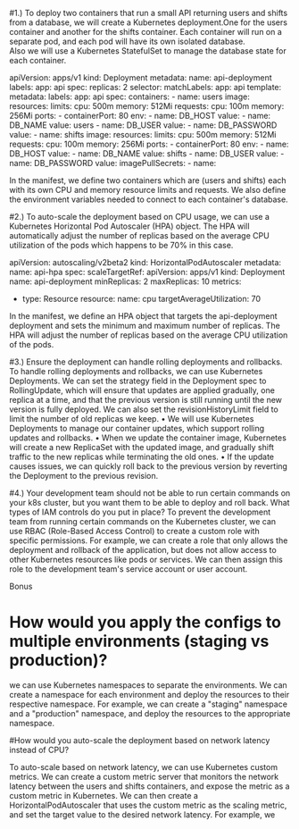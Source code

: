 
#1.) 
To deploy two containers that run a small API returning users and shifts from a database, we will create a Kubernetes deployment.One for the users container and another for the shifts container. Each container will run on a separate pod, and each pod will have its own isolated database.  
Also we will use a Kubernetes StatefulSet to manage the database state for each container.

apiVersion: apps/v1
kind: Deployment
metadata:
  name: api-deployment
  labels:
    app: api
spec:
  replicas: 2
  selector:
    matchLabels:
      app: api
  template:
    metadata:
      labels:
        app: api
    spec:
      containers:
      - name: users
        image: <users-image>
        resources:
          limits:
            cpu: 500m
            memory: 512Mi
          requests:
            cpu: 100m
            memory: 256Mi
        ports:
        - containerPort: 80
        env:
        - name: DB_HOST
          value: <users-db-host>
        - name: DB_NAME
          value: users
        - name: DB_USER
          value: <users-db-user>
        - name: DB_PASSWORD
          value: <users-db-password>
      - name: shifts
        image: <shifts-image>
        resources:
          limits:
            cpu: 500m
            memory: 512Mi
          requests:
            cpu: 100m
            memory: 256Mi
        ports:
        - containerPort: 80
        env:
        - name: DB_HOST
          value: <shifts-db-host>
        - name: DB_NAME
          value: shifts
        - name: DB_USER
          value: <shifts-db-user>
        - name: DB_PASSWORD
          value: <shifts-db-password>
      imagePullSecrets:
      - name: <registry-secret-name>
      
In the manifest, we define two containers which are (users and shifts) each with its own CPU and memory resource limits and requests. We also define the environment variables needed to connect to each container's database. 

        
#2.) 
To auto-scale the deployment based on CPU usage, we can use a Kubernetes Horizontal Pod Autoscaler (HPA) object. The HPA will automatically adjust the number of replicas based on the average CPU utilization of the pods which happens to be 70% in this case.

apiVersion: autoscaling/v2beta2
kind: HorizontalPodAutoscaler
metadata:
  name: api-hpa
spec:
  scaleTargetRef:
    apiVersion: apps/v1
    kind: Deployment
    name: api-deployment
  minReplicas: 2
  maxReplicas: 10
  metrics:
  - type: Resource
    resource:
      name: cpu
      targetAverageUtilization: 70

In the manifest, we define an HPA object that targets the api-deployment deployment and sets the minimum and maximum number of replicas. The HPA will adjust the number of replicas based on the average CPU utilization of the pods. 
        


#3.) Ensure the deployment can handle rolling deployments and rollbacks.
To handle rolling deployments and rollbacks, we can use Kubernetes Deployments. We can set the strategy field in the Deployment spec to RollingUpdate, which will     ensure that updates are applied gradually, one replica at a time, and that the previous version is still running until the new version is fully deployed. We can also set the revisionHistoryLimit field to limit the number of old replicas we keep.
•	We will use Kubernetes Deployments to manage our container updates, which support rolling updates and rollbacks.
•	When we update the container image, Kubernetes will create a new ReplicaSet with the updated image, and gradually shift traffic to the new replicas while terminating the old ones.
•	If the update causes issues, we can quickly roll back to the previous version by reverting the Deployment to the previous revision.




#4.) Your development team should not be able to run certain commands on your k8s cluster, but you want them to be able to deploy and roll back. What types of IAM controls do you put in place?
To prevent the development team from running certain commands on the Kubernetes cluster, we can use RBAC (Role-Based Access Control) to create a custom role with specific permissions. For example, we can create a role that only allows the deployment and rollback of the application, but does not allow access to other Kubernetes resources like pods or services. We can then assign this role to the development team's service account or user account.

Bonus
# How would you apply the configs to multiple environments (staging vs production)?
we can use Kubernetes namespaces to separate the environments. We can create a namespace for each environment and deploy the resources to their respective namespace. For example, we can create a "staging" namespace and a "production" namespace, and deploy the resources to the appropriate namespace.


#How would you auto-scale the deployment based on network latency instead of CPU?

 To auto-scale based on network latency, we can use Kubernetes custom metrics. We can create a custom metric server that monitors the network latency between the users and shifts containers, and expose the metric as a custom metric in Kubernetes. We can then create a HorizontalPodAutoscaler that uses the custom metric as the scaling metric, and set the target value to the desired network latency. For example, we







